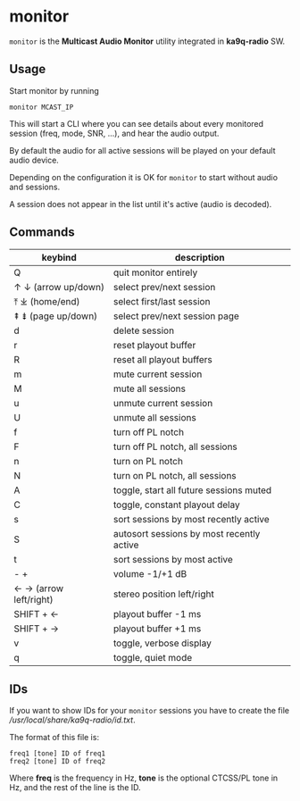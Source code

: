 # monitor

`monitor` is the **Multicast Audio Monitor** utility integrated in **ka9q-radio** SW.

## Usage

Start monitor by running

```
monitor MCAST_IP
```

This will start a CLI where you can see details about every monitored session (freq, mode, SNR, ...), and hear the audio output.

By default the audio for all active sessions will be played on your default audio device.

Depending on the configuration it is OK for `monitor` to start without audio and sessions.

A session does not appear in the list until it's active (audio is decoded).

## Commands

| keybind                 | description |
|-------------------------|-------------|
| Q                       | quit monitor entirely |
| ↑ ↓ (arrow up/down)     | select prev/next session |
| ⤒ ⤓ (home/end)          | select first/last session |
| ⇞ ⇟ (page up/down)      | select prev/next session page |
| d                       | delete session |
| r                       | reset playout buffer |
| R                       | reset all playout buffers |
| m                       | mute current session |
| M                       | mute all sessions |
| u                       | unmute current session |
| U                       | unmute all sessions |
| f                       | turn off PL notch |
| F                       | turn off PL notch, all sessions |
| n                       | turn on PL notch |
| N                       | turn on PL notch, all sessions |
| A                       | toggle, start all future sessions muted |
| C                       | toggle, constant playout delay |
| s                       | sort sessions by most recently active |
| S                       | autosort sessions by most recently active |
| t                       | sort sessions by most active |
| - +                     | volume -1/+1 dB |
| ← → (arrow left/right)  | stereo position left/right |
| SHIFT + ←               | playout buffer -1 ms |
| SHIFT + →               | playout buffer +1 ms |
| v                       | toggle, verbose display |
| q                       | toggle, quiet mode |

## IDs

If you want to show IDs for your `monitor` sessions you have to create the file */usr/local/share/ka9q-radio/id.txt*.

The format of this file is:

```
freq1 [tone] ID of freq1
freq2 [tone] ID of freq2
```

Where **freq** is the frequency in Hz, **tone** is the optional CTCSS/PL tone in Hz, and the rest of the line is the ID.
